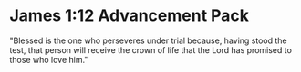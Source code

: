 # James 1:12 Advancement Pack
"Blessed is the one who perseveres under trial because, having stood the test, that person will receive the crown of life that the Lord has promised to those who love him."
